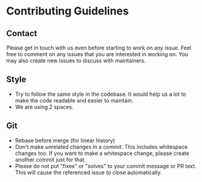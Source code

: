 # Contributing Guidelines

## Contact

Please get in touch with us even before starting to work on any issue.
Feel free to comment on any issues that you are interested in working on.
You may also create new issues to discuss with maintainers.

## Style

- Try to follow the same style in the codebase. It would help us a lot to make
the code readable and easier to maintain.
- We are using 2 spaces.

## Git

- Rebase before merge (for linear history)
- Don't make unrelated changes in a commit. This includes whitespace changes too.
If you want to make a whitespace change, please create another commit just for that.
- Please do not put "fixes" or "solves" to your commit message or PR text. This
will cause the referenced issue to close automatically.
